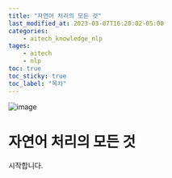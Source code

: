 ```yaml
---
title: "자연어 처리의 모든 것"
last_modified_at: 2023-03-07T16:20:02-05:00
categories:
    - aitech_knowledge_nlp
tages:
    - aitech
    - nlp
toc: true
toc_sticky: true
toc_label: "목차"
---
```



![image](../../../image/aitech.png)


# 자연어 처리의 모든 것
시작합니다.